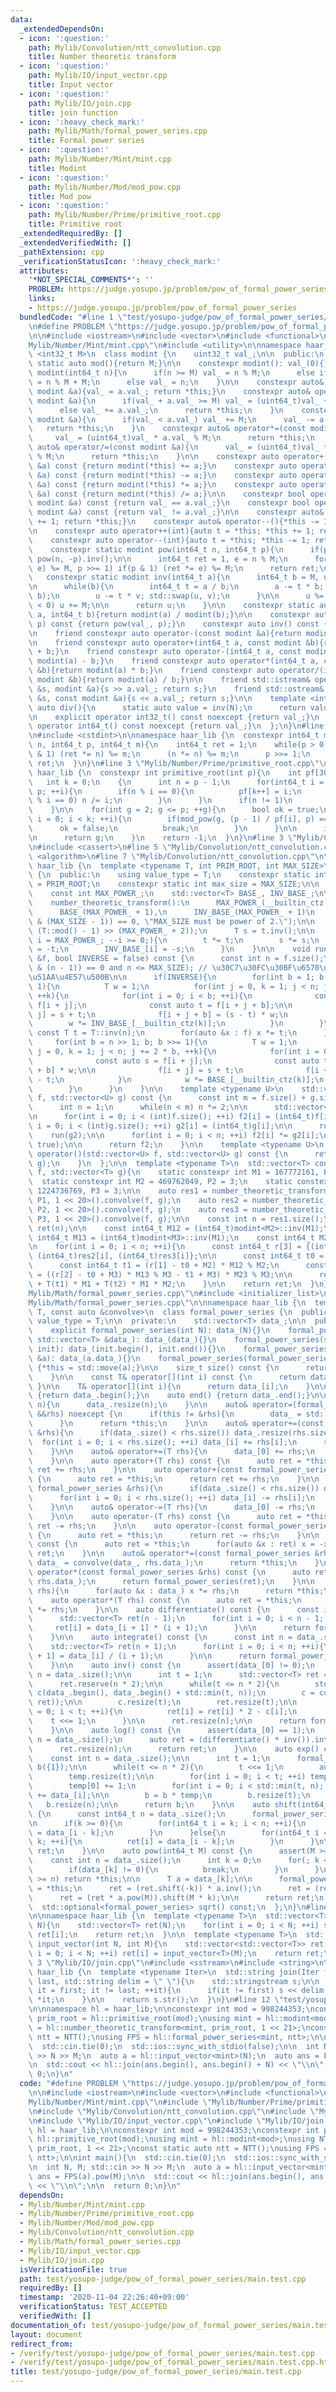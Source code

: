 ```yaml
---
data:
  _extendedDependsOn:
  - icon: ':question:'
    path: Mylib/Convolution/ntt_convolution.cpp
    title: Number theoretic transform
  - icon: ':question:'
    path: Mylib/IO/input_vector.cpp
    title: Input vector
  - icon: ':question:'
    path: Mylib/IO/join.cpp
    title: join function
  - icon: ':heavy_check_mark:'
    path: Mylib/Math/formal_power_series.cpp
    title: Formal power series
  - icon: ':question:'
    path: Mylib/Number/Mint/mint.cpp
    title: Modint
  - icon: ':question:'
    path: Mylib/Number/Mod/mod_pow.cpp
    title: Mod pow
  - icon: ':question:'
    path: Mylib/Number/Prime/primitive_root.cpp
    title: Primitive root
  _extendedRequiredBy: []
  _extendedVerifiedWith: []
  _pathExtension: cpp
  _verificationStatusIcon: ':heavy_check_mark:'
  attributes:
    '*NOT_SPECIAL_COMMENTS*': ''
    PROBLEM: https://judge.yosupo.jp/problem/pow_of_formal_power_series
    links:
    - https://judge.yosupo.jp/problem/pow_of_formal_power_series
  bundledCode: "#line 1 \"test/yosupo-judge/pow_of_formal_power_series/main.test.cpp\"\
    \n#define PROBLEM \"https://judge.yosupo.jp/problem/pow_of_formal_power_series\"\
    \n\n#include <iostream>\n#include <vector>\n#include <functional>\n#line 3 \"\
    Mylib/Number/Mint/mint.cpp\"\n#include <utility>\n\nnamespace haar_lib {\n  template\
    \ <int32_t M>\n  class modint {\n    uint32_t val_;\n\n  public:\n    constexpr\
    \ static auto mod(){return M;}\n\n    constexpr modint(): val_(0){}\n    constexpr\
    \ modint(int64_t n){\n      if(n >= M) val_ = n % M;\n      else if(n < 0) val_\
    \ = n % M + M;\n      else val_ = n;\n    }\n\n    constexpr auto& operator=(const\
    \ modint &a){val_ = a.val_; return *this;}\n    constexpr auto& operator+=(const\
    \ modint &a){\n      if(val_ + a.val_ >= M) val_ = (uint64_t)val_ + a.val_ - M;\n\
    \      else val_ += a.val_;\n      return *this;\n    }\n    constexpr auto& operator-=(const\
    \ modint &a){\n      if(val_ < a.val_) val_ += M;\n      val_ -= a.val_;\n   \
    \   return *this;\n    }\n    constexpr auto& operator*=(const modint &a){\n \
    \     val_ = (uint64_t)val_ * a.val_ % M;\n      return *this;\n    }\n    constexpr\
    \ auto& operator/=(const modint &a){\n      val_ = (uint64_t)val_ * a.inv().val_\
    \ % M;\n      return *this;\n    }\n\n    constexpr auto operator+(const modint\
    \ &a) const {return modint(*this) += a;}\n    constexpr auto operator-(const modint\
    \ &a) const {return modint(*this) -= a;}\n    constexpr auto operator*(const modint\
    \ &a) const {return modint(*this) *= a;}\n    constexpr auto operator/(const modint\
    \ &a) const {return modint(*this) /= a;}\n\n    constexpr bool operator==(const\
    \ modint &a) const {return val_ == a.val_;}\n    constexpr bool operator!=(const\
    \ modint &a) const {return val_ != a.val_;}\n\n    constexpr auto& operator++(){*this\
    \ += 1; return *this;}\n    constexpr auto& operator--(){*this -= 1; return *this;}\n\
    \n    constexpr auto operator++(int){auto t = *this; *this += 1; return t;}\n\
    \    constexpr auto operator--(int){auto t = *this; *this -= 1; return t;}\n\n\
    \    constexpr static modint pow(int64_t n, int64_t p){\n      if(p < 0) return\
    \ pow(n, -p).inv();\n\n      int64_t ret = 1, e = n % M;\n      for(; p; (e *=\
    \ e) %= M, p >>= 1) if(p & 1) (ret *= e) %= M;\n      return ret;\n    }\n\n \
    \   constexpr static modint inv(int64_t a){\n      int64_t b = M, u = 1, v = 0;\n\
    \n      while(b){\n        int64_t t = a / b;\n        a -= t * b; std::swap(a,\
    \ b);\n        u -= t * v; std::swap(u, v);\n      }\n\n      u %= M;\n      if(u\
    \ < 0) u += M;\n\n      return u;\n    }\n\n    constexpr static auto frac(int64_t\
    \ a, int64_t b){return modint(a) / modint(b);}\n\n    constexpr auto pow(int64_t\
    \ p) const {return pow(val_, p);}\n    constexpr auto inv() const {return inv(val_);}\n\
    \n    friend constexpr auto operator-(const modint &a){return modint(M - a.val_);}\n\
    \n    friend constexpr auto operator+(int64_t a, const modint &b){return modint(a)\
    \ + b;}\n    friend constexpr auto operator-(int64_t a, const modint &b){return\
    \ modint(a) - b;}\n    friend constexpr auto operator*(int64_t a, const modint\
    \ &b){return modint(a) * b;}\n    friend constexpr auto operator/(int64_t a, const\
    \ modint &b){return modint(a) / b;}\n\n    friend std::istream& operator>>(std::istream\
    \ &s, modint &a){s >> a.val_; return s;}\n    friend std::ostream& operator<<(std::ostream\
    \ &s, const modint &a){s << a.val_; return s;}\n\n    template <int N>\n    static\
    \ auto div(){\n      static auto value = inv(N);\n      return value;\n    }\n\
    \n    explicit operator int32_t() const noexcept {return val_;}\n    explicit\
    \ operator int64_t() const noexcept {return val_;}\n  };\n}\n#line 2 \"Mylib/Number/Mod/mod_pow.cpp\"\
    \n#include <cstdint>\n\nnamespace haar_lib {\n  constexpr int64_t mod_pow(int64_t\
    \ n, int64_t p, int64_t m){\n    int64_t ret = 1;\n    while(p > 0){\n      if(p\
    \ & 1) (ret *= n) %= m;\n      (n *= n) %= m;\n      p >>= 1;\n    }\n    return\
    \ ret;\n  }\n}\n#line 3 \"Mylib/Number/Prime/primitive_root.cpp\"\n\nnamespace\
    \ haar_lib {\n  constexpr int primitive_root(int p){\n    int pf[30] = {};\n \
    \   int k = 0;\n    {\n      int n = p - 1;\n      for(int64_t i = 2; i * i <=\
    \ p; ++i){\n        if(n % i == 0){\n          pf[k++] = i;\n          while(n\
    \ % i == 0) n /= i;\n        }\n      }\n      if(n != 1)\n        pf[k++] = n;\n\
    \    }\n\n    for(int g = 2; g <= p; ++g){\n      bool ok = true;\n      for(int\
    \ i = 0; i < k; ++i){\n        if(mod_pow(g, (p - 1) / pf[i], p) == 1){\n    \
    \      ok = false;\n          break;\n        }\n      }\n\n      if(not ok) continue;\n\
    \n      return g;\n    }\n    return -1;\n  }\n}\n#line 3 \"Mylib/Convolution/ntt_convolution.cpp\"\
    \n#include <cassert>\n#line 5 \"Mylib/Convolution/ntt_convolution.cpp\"\n#include\
    \ <algorithm>\n#line 7 \"Mylib/Convolution/ntt_convolution.cpp\"\n\nnamespace\
    \ haar_lib {\n  template <typename T, int PRIM_ROOT, int MAX_SIZE>\n  class number_theoretic_transform\
    \ {\n  public:\n    using value_type = T;\n    constexpr static int primitive_root\
    \ = PRIM_ROOT;\n    constexpr static int max_size = MAX_SIZE;\n\n  private:\n\
    \    const int MAX_POWER_;\n    std::vector<T> BASE_, INV_BASE_;\n\n  public:\n\
    \    number_theoretic_transform():\n      MAX_POWER_(__builtin_ctz(MAX_SIZE)),\n\
    \      BASE_(MAX_POWER_ + 1),\n      INV_BASE_(MAX_POWER_ + 1)\n    {\n      static_assert((MAX_SIZE\
    \ & (MAX_SIZE - 1)) == 0, \"MAX_SIZE must be power of 2.\");\n\n      T t = T::pow(PRIM_ROOT,\
    \ (T::mod() - 1) >> (MAX_POWER_ + 2));\n      T s = t.inv();\n\n      for(int\
    \ i = MAX_POWER_; --i >= 0;){\n        t *= t;\n        s *= s;\n        BASE_[i]\
    \ = -t;\n        INV_BASE_[i] = -s;\n      }\n    }\n\n    void run(std::vector<T>\
    \ &f, bool INVERSE = false) const {\n      const int n = f.size();\n      assert((n\
    \ & (n - 1)) == 0 and n <= MAX_SIZE); // \u30C7\u30FC\u30BF\u6570\u306F2\u306E\
    \u51AA\u4E57\u500B\n\n      if(INVERSE){\n        for(int b = 1; b < n; b <<=\
    \ 1){\n          T w = 1;\n          for(int j = 0, k = 1; j < n; j += 2 * b,\
    \ ++k){\n            for(int i = 0; i < b; ++i){\n              const auto s =\
    \ f[i + j];\n              const auto t = f[i + j + b];\n\n              f[i +\
    \ j] = s + t;\n              f[i + j + b] = (s - t) * w;\n            }\n    \
    \        w *= INV_BASE_[__builtin_ctz(k)];\n          }\n        }\n\n       \
    \ const T t = T::inv(n);\n        for(auto &x : f) x *= t;\n      }else{\n   \
    \     for(int b = n >> 1; b; b >>= 1){\n          T w = 1;\n          for(int\
    \ j = 0, k = 1; j < n; j += 2 * b, ++k){\n            for(int i = 0; i < b; ++i){\n\
    \              const auto s = f[i + j];\n              const auto t = f[i + j\
    \ + b] * w;\n\n              f[i + j] = s + t;\n              f[i + j + b] = s\
    \ - t;\n            }\n            w *= BASE_[__builtin_ctz(k)];\n          }\n\
    \        }\n      }\n    }\n\n    template <typename U>\n    std::vector<T> convolve(std::vector<U>\
    \ f, std::vector<U> g) const {\n      const int m = f.size() + g.size() - 1;\n\
    \      int n = 1;\n      while(n < m) n *= 2;\n\n      std::vector<T> f2(n), g2(n);\n\
    \n      for(int i = 0; i < (int)f.size(); ++i) f2[i] = (int64_t)f[i];\n      for(int\
    \ i = 0; i < (int)g.size(); ++i) g2[i] = (int64_t)g[i];\n\n      run(f2);\n  \
    \    run(g2);\n\n      for(int i = 0; i < n; ++i) f2[i] *= g2[i];\n      run(f2,\
    \ true);\n\n      return f2;\n    }\n\n    template <typename U>\n    std::vector<T>\
    \ operator()(std::vector<U> f, std::vector<U> g) const {\n      return convolve(f,\
    \ g);\n    }\n  };\n\n  template <typename T>\n  std::vector<T> convolve_general_mod(std::vector<T>\
    \ f, std::vector<T> g){\n    static constexpr int M1 = 167772161, P1 = 3;\n  \
    \  static constexpr int M2 = 469762049, P2 = 3;\n    static constexpr int M3 =\
    \ 1224736769, P3 = 3;\n\n    auto res1 = number_theoretic_transform<modint<M1>,\
    \ P1, 1 << 20>().convolve(f, g);\n    auto res2 = number_theoretic_transform<modint<M2>,\
    \ P2, 1 << 20>().convolve(f, g);\n    auto res3 = number_theoretic_transform<modint<M3>,\
    \ P3, 1 << 20>().convolve(f, g);\n\n    const int n = res1.size();\n\n    std::vector<T>\
    \ ret(n);\n\n    const int64_t M12 = (int64_t)modint<M2>::inv(M1);\n    const\
    \ int64_t M13 = (int64_t)modint<M3>::inv(M1);\n    const int64_t M23 = (int64_t)modint<M3>::inv(M2);\n\
    \n    for(int i = 0; i < n; ++i){\n      const int64_t r[3] = {(int64_t)res1[i],\
    \ (int64_t)res2[i], (int64_t)res3[i]};\n\n      const int64_t t0 = r[0] % M1;\n\
    \      const int64_t t1 = (r[1] - t0 + M2) * M12 % M2;\n      const int64_t t2\
    \ = ((r[2] - t0 + M3) * M13 % M3 - t1 + M3) * M23 % M3;\n\n      ret[i] = T(t0)\
    \ + T(t1) * M1 + T(t2) * M1 * M2;\n    }\n\n    return ret;\n  }\n}\n#line 4 \"\
    Mylib/Math/formal_power_series.cpp\"\n#include <initializer_list>\n#line 6 \"\
    Mylib/Math/formal_power_series.cpp\"\n\nnamespace haar_lib {\n  template <typename\
    \ T, const auto &convolve>\n  class formal_power_series {\n  public:\n    using\
    \ value_type = T;\n\n  private:\n    std::vector<T> data_;\n\n  public:\n    formal_power_series(){}\n\
    \    explicit formal_power_series(int N): data_(N){}\n    formal_power_series(const\
    \ std::vector<T> &data_): data_(data_){}\n    formal_power_series(std::initializer_list<T>\
    \ init): data_(init.begin(), init.end()){}\n    formal_power_series(const formal_power_series\
    \ &a): data_(a.data_){}\n    formal_power_series(formal_power_series &&a) noexcept\
    \ {*this = std::move(a);}\n\n    size_t size() const {\n      return data_.size();\n\
    \    }\n\n    const T& operator[](int i) const {\n      return data_[i];\n   \
    \ }\n\n    T& operator[](int i){\n      return data_[i];\n    }\n\n    auto begin()\
    \ {return data_.begin();}\n    auto end() {return data_.end();}\n\n    void resize(int\
    \ n){\n      data_.resize(n);\n    }\n\n    auto& operator=(formal_power_series\
    \ &&rhs) noexcept {\n      if(this != &rhs){\n        data_ = std::move(rhs.data_);\n\
    \      }\n      return *this;\n    }\n\n    auto& operator+=(const formal_power_series\
    \ &rhs){\n      if(data_.size() < rhs.size()) data_.resize(rhs.size());\n    \
    \  for(int i = 0; i < rhs.size(); ++i) data_[i] += rhs[i];\n      return *this;\n\
    \    }\n\n    auto& operator+=(T rhs){\n      data_[0] += rhs;\n      return *this;\n\
    \    }\n\n    auto operator+(T rhs) const {\n      auto ret = *this;\n      return\
    \ ret += rhs;\n    }\n\n    auto operator+(const formal_power_series &rhs) const\
    \ {\n      auto ret = *this;\n      return ret += rhs;\n    }\n\n    auto& operator-=(const\
    \ formal_power_series &rhs){\n      if(data_.size() < rhs.size()) data_.resize(rhs.size());\n\
    \      for(int i = 0; i < rhs.size(); ++i) data_[i] -= rhs[i];\n      return *this;\n\
    \    }\n\n    auto& operator-=(T rhs){\n      data_[0] -= rhs;\n      return *this;\n\
    \    }\n\n    auto operator-(T rhs) const {\n      auto ret = *this;\n      return\
    \ ret -= rhs;\n    }\n\n    auto operator-(const formal_power_series &rhs) const\
    \ {\n      auto ret = *this;\n      return ret -= rhs;\n    }\n\n    auto operator-()\
    \ const {\n      auto ret = *this;\n      for(auto &x : ret) x = -x;\n      return\
    \ ret;\n    }\n\n    auto& operator*=(const formal_power_series &rhs){\n     \
    \ data_ = convolve(data_, rhs.data_);\n      return *this;\n    }\n\n    auto\
    \ operator*(const formal_power_series &rhs) const {\n      auto ret = convolve(data_,\
    \ rhs.data_);\n      return formal_power_series(ret);\n    }\n\n    auto& operator*=(T\
    \ rhs){\n      for(auto &x : data_) x *= rhs;\n      return *this;\n    }\n\n\
    \    auto operator*(T rhs) const {\n      auto ret = *this;\n      return ret\
    \ *= rhs;\n    }\n\n    auto differentiate() const {\n      const int n = data_.size();\n\
    \      std::vector<T> ret(n - 1);\n      for(int i = 0; i < n - 1; ++i){\n   \
    \     ret[i] = data_[i + 1] * (i + 1);\n      }\n\n      return formal_power_series(ret);\n\
    \    }\n\n    auto integrate() const {\n      const int n = data_.size();\n  \
    \    std::vector<T> ret(n + 1);\n      for(int i = 0; i < n; ++i){\n        ret[i\
    \ + 1] = data_[i] / (i + 1);\n      }\n\n      return formal_power_series(ret);\n\
    \    }\n\n    auto inv() const {\n      assert(data_[0] != 0);\n      const int\
    \ n = data_.size();\n\n      int t = 1;\n      std::vector<T> ret = {data_[0].inv()};\n\
    \      ret.reserve(n * 2);\n\n      while(t <= n * 2){\n        std::vector<T>\
    \ c(data_.begin(), data_.begin() + std::min(t, n));\n        c = convolve(c, convolve(ret,\
    \ ret));\n\n        c.resize(t);\n        ret.resize(t);\n\n        for(int i\
    \ = 0; i < t; ++i){\n          ret[i] = ret[i] * 2 - c[i];\n        }\n\n    \
    \    t <<= 1;\n      }\n\n      ret.resize(n);\n\n      return formal_power_series(ret);\n\
    \    }\n\n    auto log() const {\n      assert(data_[0] == 1);\n      const int\
    \ n = data_.size();\n      auto ret = (differentiate() * inv()).integrate();\n\
    \      ret.resize(n);\n      return ret;\n    }\n\n    auto exp() const {\n  \
    \    const int n = data_.size();\n\n      int t = 1;\n      formal_power_series\
    \ b({1});\n\n      while(t <= n * 2){\n        t <<= 1;\n        auto temp = b.log();\n\
    \        temp.resize(t);\n\n        for(int i = 0; i < t; ++i) temp[i] = -temp[i];\n\
    \        temp[0] += 1;\n        for(int i = 0; i < std::min(t, n); ++i) temp[i]\
    \ += data_[i];\n\n        b = b * temp;\n        b.resize(t);\n      }\n\n   \
    \   b.resize(n);\n\n      return b;\n    }\n\n    auto shift(int64_t k) const\
    \ {\n      const int64_t n = data_.size();\n      formal_power_series ret(n);\n\
    \n      if(k >= 0){\n        for(int64_t i = k; i < n; ++i){\n          ret[i]\
    \ = data_[i - k];\n        }\n      }else{\n        for(int64_t i = 0; i < n +\
    \ k; ++i){\n          ret[i] = data_[i - k];\n        }\n      }\n\n      return\
    \ ret;\n    }\n\n    auto pow(int64_t M) const {\n      assert(M >= 0);\n\n  \
    \    const int n = data_.size();\n      int k = 0;\n      for(; k < n; ++k){\n\
    \        if(data_[k] != 0){\n          break;\n        }\n      }\n\n      if(k\
    \ >= n) return *this;\n\n      T a = data_[k];\n\n      formal_power_series ret\
    \ = *this;\n      ret = (ret.shift(-k)) * a.inv();\n      ret = (ret.log() * (T)M).exp();\n\
    \      ret = (ret * a.pow(M)).shift(M * k);\n\n      return ret;\n    }\n\n  \
    \  std::optional<formal_power_series> sqrt() const;\n  };\n}\n#line 4 \"Mylib/IO/input_vector.cpp\"\
    \n\nnamespace haar_lib {\n  template <typename T>\n  std::vector<T> input_vector(int\
    \ N){\n    std::vector<T> ret(N);\n    for(int i = 0; i < N; ++i) std::cin >>\
    \ ret[i];\n    return ret;\n  }\n\n  template <typename T>\n  std::vector<std::vector<T>>\
    \ input_vector(int N, int M){\n    std::vector<std::vector<T>> ret(N);\n    for(int\
    \ i = 0; i < N; ++i) ret[i] = input_vector<T>(M);\n    return ret;\n  }\n}\n#line\
    \ 3 \"Mylib/IO/join.cpp\"\n#include <sstream>\n#include <string>\n\nnamespace\
    \ haar_lib {\n  template <typename Iter>\n  std::string join(Iter first, Iter\
    \ last, std::string delim = \" \"){\n    std::stringstream s;\n\n    for(auto\
    \ it = first; it != last; ++it){\n      if(it != first) s << delim;\n      s <<\
    \ *it;\n    }\n\n    return s.str();\n  }\n}\n#line 12 \"test/yosupo-judge/pow_of_formal_power_series/main.test.cpp\"\
    \n\nnamespace hl = haar_lib;\n\nconstexpr int mod = 998244353;\nconstexpr int\
    \ prim_root = hl::primitive_root(mod);\nusing mint = hl::modint<mod>;\nusing NTT\
    \ = hl::number_theoretic_transform<mint, prim_root, 1 << 21>;\nconst static auto\
    \ ntt = NTT();\nusing FPS = hl::formal_power_series<mint, ntt>;\n\nint main(){\n\
    \  std::cin.tie(0);\n  std::ios::sync_with_stdio(false);\n\n  int N, M; std::cin\
    \ >> N >> M;\n  auto a = hl::input_vector<mint>(N);\n  auto ans = FPS(a).pow(M);\n\
    \n  std::cout << hl::join(ans.begin(), ans.begin() + N) << \"\\n\";\n\n  return\
    \ 0;\n}\n"
  code: "#define PROBLEM \"https://judge.yosupo.jp/problem/pow_of_formal_power_series\"\
    \n\n#include <iostream>\n#include <vector>\n#include <functional>\n#include \"\
    Mylib/Number/Mint/mint.cpp\"\n#include \"Mylib/Number/Prime/primitive_root.cpp\"\
    \n#include \"Mylib/Convolution/ntt_convolution.cpp\"\n#include \"Mylib/Math/formal_power_series.cpp\"\
    \n#include \"Mylib/IO/input_vector.cpp\"\n#include \"Mylib/IO/join.cpp\"\n\nnamespace\
    \ hl = haar_lib;\n\nconstexpr int mod = 998244353;\nconstexpr int prim_root =\
    \ hl::primitive_root(mod);\nusing mint = hl::modint<mod>;\nusing NTT = hl::number_theoretic_transform<mint,\
    \ prim_root, 1 << 21>;\nconst static auto ntt = NTT();\nusing FPS = hl::formal_power_series<mint,\
    \ ntt>;\n\nint main(){\n  std::cin.tie(0);\n  std::ios::sync_with_stdio(false);\n\
    \n  int N, M; std::cin >> N >> M;\n  auto a = hl::input_vector<mint>(N);\n  auto\
    \ ans = FPS(a).pow(M);\n\n  std::cout << hl::join(ans.begin(), ans.begin() + N)\
    \ << \"\\n\";\n\n  return 0;\n}\n"
  dependsOn:
  - Mylib/Number/Mint/mint.cpp
  - Mylib/Number/Prime/primitive_root.cpp
  - Mylib/Number/Mod/mod_pow.cpp
  - Mylib/Convolution/ntt_convolution.cpp
  - Mylib/Math/formal_power_series.cpp
  - Mylib/IO/input_vector.cpp
  - Mylib/IO/join.cpp
  isVerificationFile: true
  path: test/yosupo-judge/pow_of_formal_power_series/main.test.cpp
  requiredBy: []
  timestamp: '2020-11-04 22:26:40+09:00'
  verificationStatus: TEST_ACCEPTED
  verifiedWith: []
documentation_of: test/yosupo-judge/pow_of_formal_power_series/main.test.cpp
layout: document
redirect_from:
- /verify/test/yosupo-judge/pow_of_formal_power_series/main.test.cpp
- /verify/test/yosupo-judge/pow_of_formal_power_series/main.test.cpp.html
title: test/yosupo-judge/pow_of_formal_power_series/main.test.cpp
---
```

